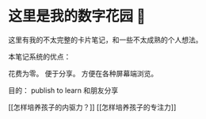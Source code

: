 # 这里是我的数字花园 💖


这里有我的不太完整的卡片笔记，和一些不太成熟的个人想法。

本笔记系统的优点：

花费为零。 
便于分享。
方便在各种屏幕端浏览。 

目的：
publish to learn
和朋友分享

[[怎样培养孩子的内驱力？]]
[[怎样培养孩子的专注力]]

